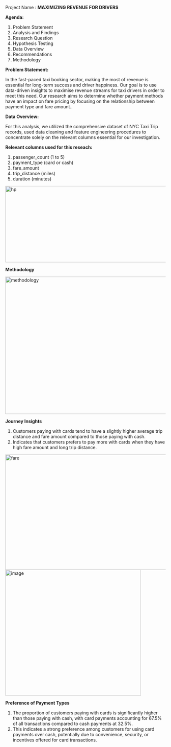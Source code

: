 Project Name : **MAXIMIZING REVENUE FOR DRIVERS**

**Agenda:**
1. Problem Statement
2. Analysis and Findings
3. Research Question
4. Hypothesis Testing
5. Data Overview 
6. Recommendations
7. Methodology

**Problem Statement:**
 
In the fast-paced taxi booking sector, making the most of revenue is essential for long-term success and driver happiness. 
Our goal is to use data-driven insights to maximise revenue streams for taxi drivers in order to meet this need. Our research aims to determine whether payment methods have an impact on fare pricing by focusing on the relationship between payment type and fare amount..

**Data Overview:**

For this analysis, we utilized the comprehensive dataset of NYC Taxi Trip records, used data cleaning and feature engineering procedures to concentrate solely on the relevant columns essential for our investigation.

**Relevant columns used for this reseach:**

1. passenger_count (1 to 5)
2. payment_type (card or cash)
3. fare_amount
4. trip_distance (miles)
5. duration (minutes)

<img width="644" height="239" alt="hp" src="https://github.com/user-attachments/assets/8c0017e5-1862-4d22-82ec-96218d8f19f5" />

**Methodology**

<img width="1008" height="430" alt="methodology" src="https://github.com/user-attachments/assets/d034002e-b1dd-40bf-b816-c1e800cf924e" />

**Journey Insights**

1. Customers paying with cards tend to have a slightly higher average trip distance and fare amount compared to those paying with cash.
2. Indicates that customers prefers to pay more with cards when they have high fare amount and long trip distance.

<img width="754" height="361" alt="fare" src="https://github.com/user-attachments/assets/a67dc1cd-cf81-4d22-b5ad-fcec13e43cda" />

<img width="426" height="394" alt="image" src="https://github.com/user-attachments/assets/780905d7-2281-40f5-9a75-f9f6573ae16e" />

**Preference of Payment Types**

1. The proportion of customers paying with cards is significantly higher than those paying with cash, with card payments accounting for 67.5% of all transactions compared to cash payments at 32.5%.
2. This indicates a strong preference among customers for using card payments over cash, potentially due to convenience, security, or incentives offered for card transactions.










